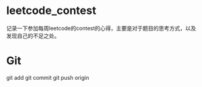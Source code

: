 # leetcode_contest

记录一下参加每周leetcode的contest的心得，主要是对于题目的思考方式，以及发现自己的不足之处。


# Git
git add
git commit
git push origin
